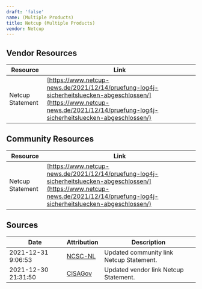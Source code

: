 ```yaml
---
draft: 'false'
name: (Multiple Products)
title: Netcup (Multiple Products)
vendor: Netcup
---
```


## Vendor Resources
| Resource | Link |
| --- | --- |
| Netcup Statement | [https://www.netcup-news.de/2021/12/14/pruefung-log4j-sicherheitsluecken-abgeschlossen/](https://www.netcup-news.de/2021/12/14/pruefung-log4j-sicherheitsluecken-abgeschlossen/) |

## Community Resources
| Resource | Link |
| --- | --- |
| Netcup Statement | [https://www.netcup-news.de/2021/12/14/pruefung-log4j-sicherheitsluecken-abgeschlossen/](https://www.netcup-news.de/2021/12/14/pruefung-log4j-sicherheitsluecken-abgeschlossen/) |


## Sources
| Date | Attribution | Description |
| --- | --- | --- |
| 2021-12-31 9:06:53 | [NCSC-NL](https://github.com/NCSC-NL/log4shell/blob/main/software/README.md) | Updated community link Netcup Statement.  |
| 2021-12-30 21:31:50 | [CISAGov](https://raw.githubusercontent.com/cisagov/log4j-affected-db/develop/README.md) | Updated vendor link Netcup Statement.  |
